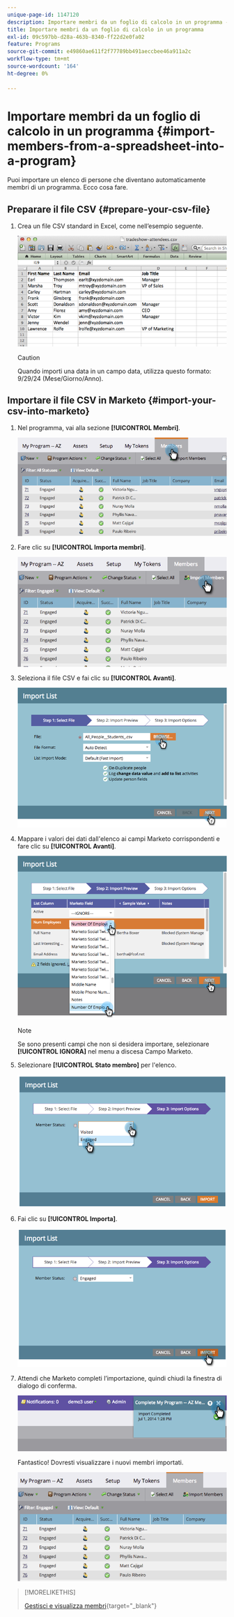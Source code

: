 ```yaml
---
unique-page-id: 1147120
description: Importare membri da un foglio di calcolo in un programma - Documenti Marketo - Documentazione del prodotto
title: Importare membri da un foglio di calcolo in un programma
exl-id: 09c597bb-d28a-463b-8340-ff22d2e0fa02
feature: Programs
source-git-commit: e49860ae611f2f77789bb491aeccbee46a911a2c
workflow-type: tm+mt
source-wordcount: '164'
ht-degree: 0%

---
```


# Importare membri da un foglio di calcolo in un programma {#import-members-from-a-spreadsheet-into-a-program}

Puoi importare un elenco di persone che diventano automaticamente membri di un programma. Ecco cosa fare.

## Preparare il file CSV {#prepare-your-csv-file}

1. Crea un file CSV standard in Excel, come nell’esempio seguente.

   ![](assets/image2014-9-18-14-3a33-3a4.png)

   >[!CAUTION]
   >
   >Quando importi una data in un campo data, utilizza questo formato: 9/29/24 (Mese/Giorno/Anno).

## Importare il file CSV in Marketo {#import-your-csv-into-marketo}

1. Nel programma, vai alla sezione **[!UICONTROL Membri]**.

   ![](assets/image2014-9-18-15-3a3-3a57.png)

1. Fare clic su **[!UICONTROL Importa membri]**.

   ![](assets/image2014-9-18-15-3a38-3a14.png)

1. Seleziona il file CSV e fai clic su **[!UICONTROL Avanti]**.

   ![](assets/importlist1.png)

1. Mappare i valori dei dati dall&#39;elenco ai campi Marketo corrispondenti e fare clic su **[!UICONTROL Avanti]**.

   ![](assets/importlist12.png)

   >[!NOTE]
   >
   >Se sono presenti campi che non si desidera importare, selezionare **[!UICONTROL IGNORA]** nel menu a discesa Campo Marketo.

1. Selezionare **[!UICONTROL Stato membro]** per l&#39;elenco.

   ![](assets/image2014-9-18-15-3a41-3a32.png)

1. Fai clic su **[!UICONTROL Importa]**.

   ![](assets/image2014-9-18-15-3a44-3a19.png)

1. Attendi che Marketo completi l’importazione, quindi chiudi la finestra di dialogo di conferma.

   ![](assets/image2014-9-18-15-3a44-3a37.png)

   Fantastico! Dovresti visualizzare i nuovi membri importati.

   ![](assets/image2014-9-18-15-3a45-3a16.png)

>[!MORELIKETHIS]
>
>[Gestisci e visualizza membri](/help/marketo/product-docs/core-marketo-concepts/programs/working-with-programs/manage-and-view-members.md){target="_blank"}
